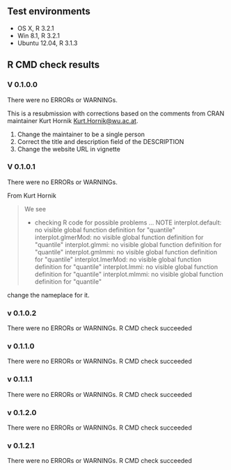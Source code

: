 ## Test environments
* OS X, R 3.2.1
* Win 8.1, R 3.2.1
* Ubuntu 12.04, R 3.1.3


## R CMD check results

### V 0.1.0.0
There were no ERRORs or WARNINGs. 

This is a resubmission with corrections based on the comments from CRAN maintainer Kurt Hornik <Kurt.Hornik@wu.ac.at>. 

1. Change the maintainer to be a single person
2. Correct the title and description field of the DESCRIPTION
3. Change the website URL in vignette


### V 0.1.0.1

There were no ERRORs or WARNINGs. 

From Kurt Hornik

> We see
> * checking R code for possible problems ... NOTE
> interplot.default: no visible global function definition for "quantile"
> interplot.glmerMod: no visible global function definition for
>   "quantile"
> interplot.glmmi: no visible global function definition for "quantile"
> interplot.gmlmmi: no visible global function definition for "quantile"
> interplot.lmerMod: no visible global function definition for "quantile"
> interplot.lmmi: no visible global function definition for "quantile"
> interplot.mlmmi: no visible global function definition for "quantile"

change the nameplace for it.

### v 0.1.0.2
There were no ERRORs or WARNINGs. 
R CMD check succeeded

### v 0.1.1.0
There were no ERRORs or WARNINGs. 
R CMD check succeeded

### v 0.1.1.1
There were no ERRORs or WARNINGs. 
R CMD check succeeded

### v 0.1.2.0
There were no ERRORs or WARNINGs. 
R CMD check succeeded

### v 0.1.2.1
There were no ERRORs or WARNINGs. 
R CMD check succeeded
